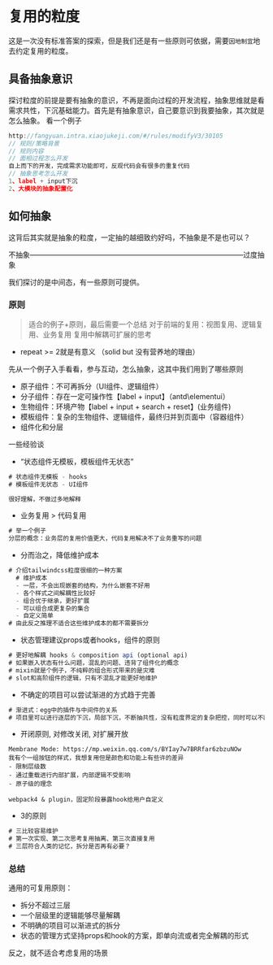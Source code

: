 <!--
 * @Author: dongqingming
 * @Date: 2021-01-22 11:28:16
 * @LastEditTime: 2021-03-03 19:41:23
 * @LastEditors: dongqingming
 * @Description: 复用与配置化
 * @FilePath: /articles/工程/复用与配置化.md
 * @no bug no code
-->
# 复用的粒度
这是一次没有标准答案的探索，但是我们还是有一些原则可依据，需要`因地制宜`地去约定复用的粒度。
## 具备抽象意识
探讨粒度的前提是要有抽象的意识，不再是面向过程的开发流程，抽象思维就是看需求共性，下沉基础能力。首先是有抽象意识，自己要意识到我要抽象，其次就是怎么抽象。
看一个例子
```js
http://fangyuan.intra.xiaojukeji.com/#/rules/modifyV3/30105
// 规则/策略背景
// 规则内容
// 面相过程怎么开发
自上而下的开发，完成需求功能即可，反观代码会有很多的重复代码
// 抽象思考怎么开发
1、label + input下沉
2、大模块的抽象配置化
```
## 如何抽象
这背后其实就是抽象的粒度，一定抽的越细致约好吗，不抽象是不是也可以？

不抽象——————————————————————————————过度抽象

我们探讨的是中间态，有一些原则可提供。
### 原则
> 适合的例子+原则，最后需要一个总结
> 对于前端的复用：视图复用、逻辑复用、业务复用
> 复用中解耦可扩展的思考
- repeat >= 2就是有意义 （solid but 没有营养地的理由）

先从一个例子入手看看，参与互动，怎么抽象，这其中我们用到了哪些原则
- 原子组件：不可再拆分（UI组件、逻辑组件）
- 分子组件：存在一定可操作性【label + input】（antd\elementui）
- 生物组件：环境产物【label + input + search + reset】(业务组件)
- 模板组件：复杂的生物组件、逻辑组件，最终归并到页面中（容器组件）
- 组件化和分层

一些经验谈
- “状态组件无模板，模板组件无状态”
```js
# 状态组件无模板 - hooks
# 模板组件无状态 - UI组件

很好理解，不做过多地解释
```

- 业务复用 > 代码复用
```js
# 举一个例子
分层的概念：业务层的复用价值更大，代码复用解决不了业务重写的问题
```

- 分而治之，降低维护成本
```js
# 介绍tailwindcss粒度很细的一种方案
  # 维护成本
  - 一层，不会出现嵌套的结构，为什么嵌套不好用
  - 各个样式之间解耦性比较好
  - 组合优于继承，更好扩展
  - 可以组合成更复杂的集合
  - 自定义简单
# 由此反之推理不适合这些维护成本的都不需要拆分
```

- 状态管理建议props或者hooks，组件的原则
```js
# 更好地解耦 hooks & composition api (optional api)
# 如果嵌入状态有什么问题，混乱的问题、违背了组件化的概念
# mixin就是个例子，不纯粹的组合形式带来的是灾难
# slot和高阶组件的逻辑，只有不混乱才能更好地维护
```

- 不确定的项目可以尝试渐进的方式趋于完善
```js
# 渐进式：egg中的插件与中间件的关系
# 项目里可以进行逐层的下沉，局部下沉，不断抽共性，没有粒度界定的复杂把控，同时可以不断地抽离沉淀
```

- 开闭原则, 对修改关闭, 对扩展开放
```
Membrane Mode: https://mp.weixin.qq.com/s/BYIay7w7BRRfar6zbzuNOw
我有个一组按钮的样式，我想复用但是颜色和功能上有些许的差异
- 限制层级数
- 通过重载进行内部扩展，内部逻辑不受影响
- 原子级的理念

webpack4 & plugin，固定阶段暴露hook给用户自定义
```

- 3的原则
```js
# 三比较容易维护
# 第一次实现、第二次思考复用抽离、第三次直接复用
# 三层符合人类的记忆，拆分是否再有必要？
```
### 总结
通用的可复用原则：
- 拆分不超过三层
- 一个层级里的逻辑能够尽量解耦
- 不明确的项目可以渐进式的拆分
- 状态的管理方式坚持props和hook的方案，即单向流或者完全解耦的形式

反之，就不适合考虑复用的场景